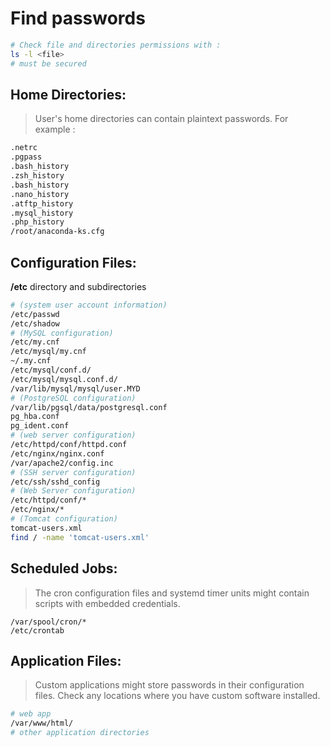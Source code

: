 # Find passwords
```bash
# Check file and directories permissions with :
ls -l <file>
# must be secured 
```
## Home Directories: 
>User's home directories can contain plaintext passwords. For example :
```bash
.netrc 
.pgpass
.bash_history
.zsh_history
.bash_history
.nano_history
.atftp_history
.mysql_history
.php_history
/root/anaconda-ks.cfg
```

## Configuration Files: 
**/etc** directory and subdirectories
```bash
# (system user account information)
/etc/passwd
/etc/shadow
# (MySQL configuration)
/etc/my.cnf
/etc/mysql/my.cnf
~/.my.cnf
/etc/mysql/conf.d/
/etc/mysql/mysql.conf.d/
/var/lib/mysql/mysql/user.MYD
# (PostgreSQL configuration)
/var/lib/pgsql/data/postgresql.conf 
pg_hba.conf
pg_ident.conf
# (web server configuration)
/etc/httpd/conf/httpd.conf
/etc/nginx/nginx.conf 
/var/apache2/config.inc
# (SSH server configuration)
/etc/ssh/sshd_config
# (Web Server configuration)
/etc/httpd/conf/*
/etc/nginx/*
# (Tomcat configuration)
tomcat-users.xml
find / -name 'tomcat-users.xml'
```

## Scheduled Jobs: 
>The cron configuration files and systemd timer units might contain scripts with embedded credentials.
```text
/var/spool/cron/* 
/etc/crontab
```
## Application Files: 
>Custom applications might store passwords in their configuration files. Check any locations where you have custom software installed.
```bash
# web app
/var/www/html/
# other application directories
```

